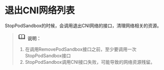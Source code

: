 # 退出CNI网络列表<a name="ZH-CN_TOPIC_0184808075"></a>

StopPodSandbox的时候，会调用退出CNI网络的接口，清理网络相关的资源。

>![](public_sys-resources/icon-note.gif) **说明：**   
>1. 在调用RemovePodSandbox接口之前，至少要调用一次StopPodSandbox接口  
>2. StopPodSandbox调用CNI接口失败，可能导致的网络资源残留。  

